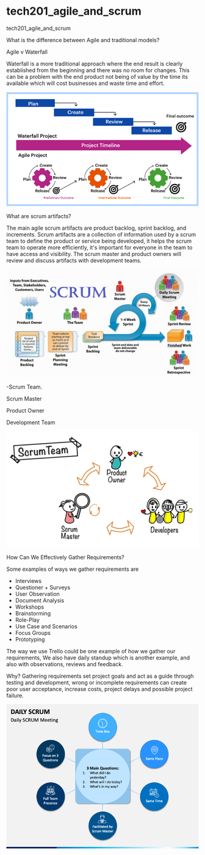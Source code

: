 # tech201_agile_and_scrum
tech201_agile_and_scrum

What is the difference between Agile and traditional models?

Agile v Waterfall

Waterfall is a more traditional approach where the end result is clearly established from the beginning and there was no room for changes.
This can be a problem with the end product not being of value by the time its available which will cost businesses and waste time and effort.


![](traditional.png)

What are scrum artifacts?

The main agile scrum artifacts are product backlog, sprint backlog, and increments.
Scrum artifacts are a collection of information used by a scrum team to define the product or service being developed,
it helps the scrum team to operate more efficiently, it's important for everyone in the team to have access and visibility.
The scrum master and product owners will review and discuss artifacts with development teams.


![](sprint.jpg)


-Scrum Team.

Scrum Master

Product Owner

Development Team

![](scrumteam.png)

How Can We Effectively Gather Requirements?

Some examples of ways we gather requirements are

- Interviews
- Questioner + Surveys
- User Observation
- Document Analysis
- Workshops
- Brainstorming
- Role-Play
- Use Case and Scenarios
- Focus Groups
- Prototyping

The way we use Trello could be one example of how we gather our requirements,
We also have daily standup which is another example, 
and also with observations, reviews and feedback.

Why? 
Gathering requirements set project goals and act as a guide through testing and development,
wrong or incomplete requirements can create poor user acceptance, increase costs, project delays and possible project failure.


![](dailyscrum.png)